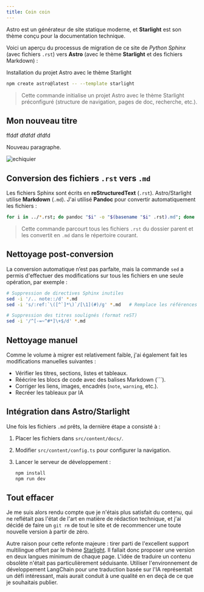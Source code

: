 ```yaml
---
title: Coin coin
---
```


Astro est un générateur de site statique moderne, et **Starlight** est son thème conçu pour la documentation technique.

Voici un aperçu du processus de migration de ce site de *Python Sphinx* (avec fichiers `.rst`) vers **Astro** (avec le thème **Starlight** et des fichiers Markdown) :

Installation du projet Astro avec le thème Starlight


```bash
npm create astro@latest -- --template starlight
```

> Cette commande initialise un projet Astro avec le thème Starlight préconfiguré (structure de navigation, pages de doc, recherche, etc.).

## Mon nouveau titre

ffddf
dfdfdf
dfdfd

Nouveau paragraphe.

![echiquier](https://github.com/user-attachments/assets/07647563-659c-4f78-ba26-ef923083045a)


## Conversion des fichiers `.rst` vers `.md`

Les fichiers Sphinx sont écrits en **reStructuredText** (`.rst`). Astro/Starlight utilise **Markdown** (`.md`). J'ai utilisé **Pandoc** pour convertir automatiquement les fichiers :

```bash
for i in ../*.rst; do pandoc "$i" -o "$(basename "$i" .rst).md"; done
```

> Cette commande parcourt tous les fichiers `.rst` du dossier parent et les convertit en `.md` dans le répertoire courant.

## Nettoyage post-conversion

La conversion automatique n’est pas parfaite, mais la commande `sed` a permis d'effectuer des modifications sur tous les fichiers en une seule opération, par exemple :

```bash
# Suppression de directives Sphinx inutiles
sed -i '/.. note::/d' *.md
sed -i 's/:ref:`\([^`]*\)`/[\1](#)/g' *.md   # Remplace les références Sphinx par des liens Markdown

# Suppression des titres soulignés (format reST)
sed -i '/^[-=~^#*]\+$/d' *.md
```

## Nettoyage manuel

Comme le volume à migrer est relativement faible, j'ai également fait les modifications manuelles suivantes :

* Vérifier les titres, sections, listes et tableaux.
* Réécrire les blocs de code avec des balises Markdown (\`\`\`).
* Corriger les liens, images, encadrés (`note`, `warning`, etc.).
* Recréer les tableaux par IA

## Intégration dans Astro/Starlight

Une fois les fichiers `.md` prêts, la dernière étape a consisté à :

1. Placer les fichiers dans `src/content/docs/`.
2. Modifier `src/content/config.ts` pour configurer la navigation.
3. Lancer le serveur de développement :

	```bash
	npm install
	npm run dev
	```

## Tout effacer

Je me suis alors rendu compte que je n'étais plus satisfait du contenu, qui ne reflétait pas l'état de l'art en matière de rédaction technique, et j'ai décidé de faire un `git rm` de tout le site et de recommencer une toute nouvelle version à partir de zéro.

Autre raison pour cette refonte majeure : tirer parti de l'excellent support multilingue offert par le thème [Starlight](https://starlight.astro.build/guides/i18n/). Il fallait donc proposer une version en deux langues minimum de chaque page. L'idée de traduire un contenu obsolète n'était pas particulièrement séduisante. Utiliser l'environnement de développement LangChain pour une traduction basée sur l'IA représentait un défi intéressant, mais aurait conduit à une qualité en en deçà de ce que je souhaitais publier.
